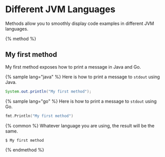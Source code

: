 # Different JVM Languages

Methods allow you to smoothly display code examples in different JVM languages.

{% method %}
## My first method

My first method exposes how to print a message in Java and Go.

{% sample lang="java" %}
Here is how to print a message to `stdout` using Java.

```java
System.out.println("My first method");
```

{% sample lang="go" %}
Here is how to print a message to `stdout` using Go.

```go
fmt.Println("My first method")
```

{% common %}
Whatever language you are using, the result will be the same.

```bash
$ My first method
```
{% endmethod %}
